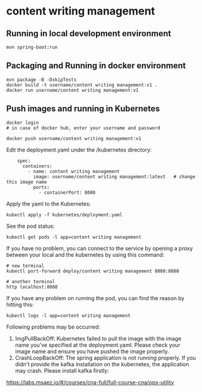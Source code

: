 # content writing management

## Running in local development environment

```
mvn spring-boot:run
```

## Packaging and Running in docker environment

```
mvn package -B -DskipTests
docker build -t username/content writing management:v1 .
docker run username/content writing management:v1
```

## Push images and running in Kubernetes

```
docker login 
# in case of docker hub, enter your username and password

docker push username/content writing management:v1
```

Edit the deployment.yaml under the /kubernetes directory:
```
    spec:
      containers:
        - name: content writing management
          image: username/content writing management:latest   # change this image name
          ports:
            - containerPort: 8080

```

Apply the yaml to the Kubernetes:
```
kubectl apply -f kubernetes/deployment.yaml
```

See the pod status:
```
kubectl get pods -l app=content writing management
```

If you have no problem, you can connect to the service by opening a proxy between your local and the kubernetes by using this command:
```
# new terminal
kubectl port-forward deploy/content writing management 8080:8080

# another terminal
http localhost:8080
```

If you have any problem on running the pod, you can find the reason by hitting this:
```
kubectl logs -l app=content writing management
```

Following problems may be occurred:

1. ImgPullBackOff:  Kubernetes failed to pull the image with the image name you've specified at the deployment.yaml. Please check your image name and ensure you have pushed the image properly.
1. CrashLoopBackOff: The spring application is not running properly. If you didn't provide the kafka installation on the kubernetes, the application may crash. Please install kafka firstly:

https://labs.msaez.io/#/courses/cna-full/full-course-cna/ops-utility

